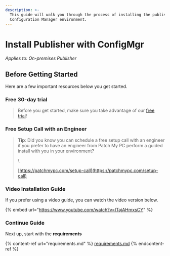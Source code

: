 ```yaml
---
description: >-
  This guide will walk you through the process of installing the publisher in a
  Configuration Manager environment.
---
```


# Install Publisher with ConfigMgr

_Applies to: On-premises Publisher_

## Before Getting Started

Here are a few important resources below you get started.

### Free 30-day trial

> Before you get started, make sure you take advantage of our [free trial](https://patchmypc.com/free-trial)!

### Free Setup Call with an Engineer

> **Tip**: Did you know you can schedule a free setup call with an engineer if you prefer to have an engineer from Patch My PC perform a guided install with you in your environment?
>
> \\
>
> [https://patchmypc.com/setup-call](https://patchmypc.com/setup-call)

### Video Installation Guide

If you prefer using a video guide, you can watch the video version below.

{% embed url="https://www.youtube.com/watch?v=lTajAHmxsCY" %}

### Continue Guide

Next up, start with the **requirements**

{% content-ref url="requirements.md" %}
[requirements.md](requirements.md)
{% endcontent-ref %}